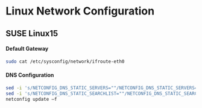 # Linux Network Configuration

## SUSE Linux15


#### Default Gateway

```bash
sudo cat /etc/sysconfig/network/ifroute-eth0
```

#### DNS Configuration

```bash
sed -i 's/NETCONFIG_DNS_STATIC_SERVERS=""/NETCONFIG_DNS_STATIC_SERVERS="10.250.0.167 10.0.0.10"/' /etc/sysconfig/network/config
sed -i 's/NETCONFIG_DNS_STATIC_SEARCHLIST=""/NETCONFIG_DNS_STATIC_SEARCHLIST="kamaz.org"/' /etc/sysconfig/network/config
netconfig update –f
```
